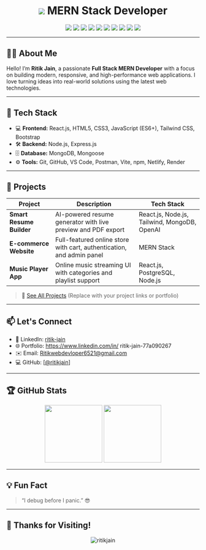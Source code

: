 <h1 align="center">
  <img src="https://img.icons8.com/ios-filled/50/000000/source-code.png"/> 
  MERN Stack Developer
</h1>

<p align="center">
  <img src="https://img.shields.io/badge/HTML5-E34F26?style=for-the-badge&logo=html5&logoColor=white"/>
  <img src="https://img.shields.io/badge/CSS3-1572B6?style=for-the-badge&logo=css3&logoColor=white"/>
  <img src="https://img.shields.io/badge/JavaScript-F7DF1E?style=for-the-badge&logo=javascript&logoColor=black"/>
  <img src="https://img.shields.io/badge/React.js-61DAFB?style=for-the-badge&logo=react&logoColor=black"/>
  <img src="https://img.shields.io/badge/Node.js-339933?style=for-the-badge&logo=nodedotjs&logoColor=white"/>
  <img src="https://img.shields.io/badge/Express.js-000000?style=for-the-badge&logo=express&logoColor=white"/>
  <img src="https://img.shields.io/badge/MongoDB-47A248?style=for-the-badge&logo=mongodb&logoColor=white"/>
  <img src="https://img.shields.io/badge/TailwindCSS-06B6D4?style=for-the-badge&logo=tailwindcss&logoColor=white"/>
  <img src="https://img.shields.io/badge/Git-F05032?style=for-the-badge&logo=git&logoColor=white"/>
  <img src="https://img.shields.io/badge/GitHub-100000?style=for-the-badge&logo=github&logoColor=white"/>
</p>

---

## 👨‍💻 About Me

Hello! I’m **Ritik Jain**, a passionate **Full Stack MERN Developer** with a focus on building modern, responsive, and high-performance web applications. I love turning ideas into real-world solutions using the latest web technologies.

---

## 🚀 Tech Stack

- 💻 **Frontend:** React.js, HTML5, CSS3, JavaScript (ES6+), Tailwind CSS, Bootstrap
- 🛠️ **Backend:** Node.js, Express.js
- 🗄️ **Database:** MongoDB, Mongoose
- ⚙️ **Tools:** Git, GitHub, VS Code, Postman, Vite, npm, Netlify, Render

---

## 📂 Projects

| Project | Description | Tech Stack |
|--------|-------------|------------|
| **Smart Resume Builder** | AI-powered resume generator with live preview and PDF export | React.js, Node.js, Tailwind, MongoDB, OpenAI |
| **E-commerce Website** | Full-featured online store with cart, authentication, and admin panel | MERN Stack |
| **Music Player App** | Online music streaming UI with categories and playlist support | React.js, PostgreSQL, Node.js |

> 🔗 [See All Projects](#) (Replace with your project links or portfolio)

---

## 📫 Let's Connect

- 💼 LinkedIn: [ritik-jain](https://www.linkedin.com/in/ritik-jain/)
- 🌐 Portfolio: https://www.linkedin.com/in/ ritik-jain-77a090267
- ✉️ Email: Ritikwebdevloper6521@gmail.com 
- 💻 GitHub: [[@ritikjain](https://github.com/ritikjain)]

---

## 🏆 GitHub Stats

<p align="center">
  <img src="https://github-readme-stats.vercel.app/api?username=ritikjain&show_icons=true&theme=radical" height="150"/>
  <img src="https://github-readme-stats.vercel.app/api/top-langs/?username=ritikjain&layout=compact&theme=radical" height="150"/>
</p>

---

## 💡 Fun Fact

> “I debug before I panic.” 😎

---

## 🙏 Thanks for Visiting!

<p align="center">
  <img src="https://komarev.com/ghpvc/?username=ritikjain&label=Profile%20views&color=0e75b6&style=flat" alt="ritikjain" />
</p>
